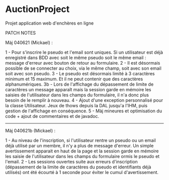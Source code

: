 # AuctionProject
 Projet application web d'enchères en ligne
 
PATCH NOTES
 
Màj 040621 (Mickael) :
 
1 - Pour s'inscrire le pseudo et l'email sont uniques. Si un utilisateur est déjà enregistré dans BDD avec soit le même pseudo soit le même email : message d'erreur avec bouton de retour au formulaire.
2 - Il est désormais possible de se connecter au choix, via le même champ, soit avec son email soit avec son pseudo.
3 - Le pseudo est désormais limité à 3 caractères minimum et 15 maximum. Et il ne peut contenir que des caractères alphanumériques.
3b - Lors de l'affichage du dépassement de limite de caractères un message apparaît mais la session garde en mémoire les saisies de l'utilisateur dans les champs du formulaire, il n'a donc plus besoin de le remplir à nouveau.
4 - Ajout d'une exception personnalisé pour la classe Utilisateur. Jeux de thows depuis la DAL jusqu'a l'IHM, puis gestion de l'affichage en conséquence.
5 - Màj mineures et optimisation du code + ajout de commentaires et de javadoc.

*************************************

Màj 040621b (Mickael) :

1 - Au niveau de l'inscription, si l'utilisateur rentre un pseudo ou un email déjà utilisé par un membre, il n'y a plus de message d'erreur. Un simple avertissement apparait en haut de la page et la session garde en mémoire les saisie de l'utilisateur dans les champs du formulaire ormis le pseudo et l'email.
2 - Les sessions ouvertes suite aux erreurs d'inscription (dépassement de la limite de caractères du pseudo et identifiants déjà utilisés) ont été écourté à 1 seconde pour éviter le cumul d'avertissement.